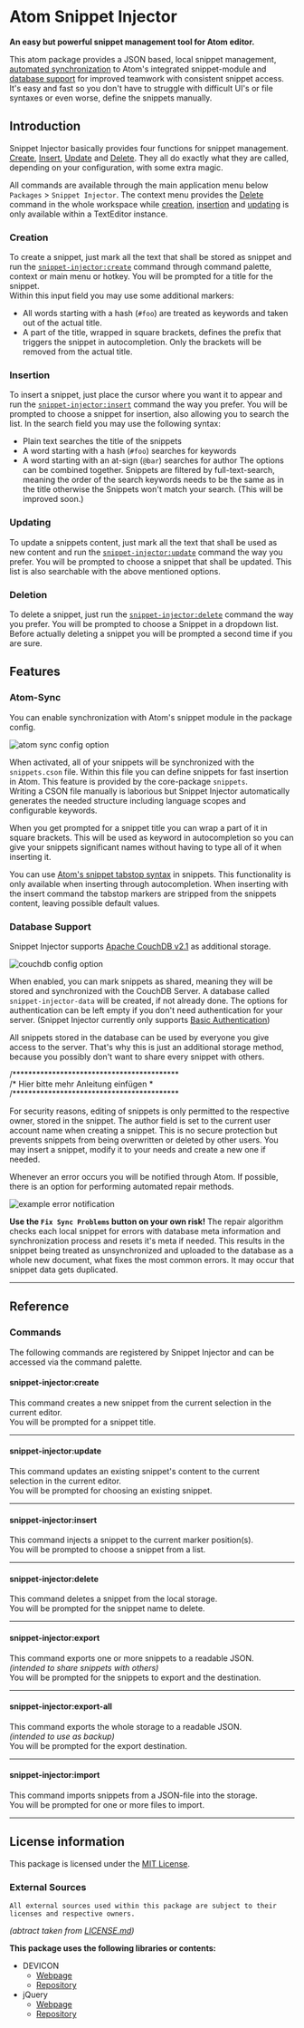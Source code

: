 # Atom Snippet Injector
**An easy but powerful snippet management tool for Atom editor.**

This atom package provides a JSON based, local snippet management, [automated synchronization](#atom-sync) to Atom's integrated snippet-module and [database support](#database-support) for improved teamwork with consistent snippet access.
It's easy and fast so you don't have to struggle with difficult UI's or file syntaxes or even worse, define the snippets manually.

## Introduction
Snippet Injector basically provides four functions for snippet management.
[Create](#creation), [Insert](#insertion), [Update](#updating) and [Delete](#deletion). They all do exactly what they are called, depending on your configuration, with some extra magic.

All commands are available through the main application menu below `Packages` > `Snippet Injector`.
The context menu provides the [Delete](#deletion) command in the whole workspace while [creation]((#creation)), [insertion](#insertion) and [updating](#updating) is only available within a TextEditor instance.

### Creation
To create a snippet, just mark all the text that shall be stored as snippet and run the [`snippet-injector:create`](#snippet-injectorcreate) command through command palette, context or main menu or hotkey. You will be prompted for a title for the snippet.   
Within this input field you may use some additional markers:   
- All words starting with a hash (`#foo`) are treated as keywords and taken out of the actual title.   
- A part of the title, wrapped in square brackets, defines the prefix that triggers the snippet in autocompletion. Only the brackets will be removed from the actual title.

### Insertion
To insert a snippet, just place the cursor where you want it to appear and run the [`snippet-injector:insert`](#snippet-injectorinsert) command the way you prefer. You will be prompted to choose a snippet for insertion, also allowing you to search the list. In the search field you may use the following syntax:   
- Plain text searches the title of the snippets
- A word starting with a hash (`#foo`) searches for keywords
- A word starting with an at-sign (`@bar`) searches for author
The options can be combined together. Snippets are filtered by full-text-search, meaning the order of the search keywords needs to be the same as in the title otherwise the Snippets won't match your search. (This will be improved soon.)

### Updating
To update a snippets content, just mark all the text that shall be used as new content and run the [`snippet-injector:update`](#snippet-injectorupdate) command the way you prefer. You will be prompted to choose a snippet that shall be updated. This list is also searchable with the above mentioned options.

### Deletion
To delete a snippet, just run the [`snippet-injector:delete`](#snippet-injectordelete) command the way you prefer. You will be prompted to choose a Snippet in a dropdown list. Before actually deleting a snippet you will be prompted a second time if you are sure.

## Features

### Atom-Sync
You can enable synchronization with Atom's snippet module in the package config.

![atom sync config option](https://image.prntscr.com/image/NlQPlp6fQGmLvA8FLkuilQ.png)

When activated, all of your snippets will be synchronized with the `snippets.cson` file. Within this file you can define snippets for fast insertion in Atom. This feature is provided by the core-package `snippets`.  
Writing a CSON file manually is laborious but Snippet Injector automatically generates the needed structure including language scopes and configurable keywords.

When you get prompted for a snippet title you can wrap a part of it in square brackets. This will be used as keyword in autocompletion so you can give your snippets significant names without having to type all of it when inserting it.

You can use [Atom's snippet tabstop syntax](http://flight-manual.atom.io/using-atom/sections/snippets/#snippet-format) in snippets. This functionality is only available when inserting through autocompletion. When inserting with the insert command the tabstop markers are stripped from the snippets content, leaving possible default values.

### Database Support
Snippet Injector supports [Apache CouchDB v2.1](http://couchdb.apache.org/) as additional storage.

![couchdb config option](https://image.prntscr.com/image/WLz8O4VdTDCG4zLdAYQFIQ.png)

When enabled, you can mark snippets as shared, meaning they will be stored and synchronized with the CouchDB Server. A database called `snippet-injector-data` will be created, if not already done. The options for authentication can be left empty if you don't need authentication for your server. (Snippet Injector currently only supports [Basic Authentication](http://docs.couchdb.org/en/2.1.0/api/server/authn.html#basic-authentication))

All snippets stored in the database can be used by everyone you give access to the server. That's why this is just an additional storage method, because you possibly don't want to share every snippet with others.

/******************************************   
/*   Hier bitte mehr Anleitung einfügen   *   
/******************************************   


For security reasons, editing of snippets is only permitted to the respective owner, stored in the snippet. The author field is set to the current user account name when creating a snippet. This is no secure protection but prevents snippets from being overwritten or deleted by other users. You may insert a snippet, modify it to your needs and create a new one if needed.

Whenever an error occurs you will be notified through Atom. If possible, there is an option for performing automated repair methods.

![example error notification](https://image.prntscr.com/image/xHqFsydzSw6R0byBhbWPaQ.png)

**Use the `Fix Sync Problems` button on your own risk!**  The repair algorithm checks each local snippet for errors with database meta information and synchronization process and resets it's meta if needed. This results in the snippet being treated as unsynchronized and uploaded to the database as a whole new document, what fixes the most common errors.
It may occur that snippet data gets duplicated.

---

## Reference

### Commands
The following commands are registered by Snippet Injector and can be accessed via the command palette.

#### **snippet-injector:create**
This command creates a new snippet from the current selection in the current editor.  
You will be prompted for a snippet title.

---

#### **snippet-injector:update**
This command updates an existing snippet's content to the current selection in the current editor.  
You will be prompted for choosing an existing snippet.

---

#### **snippet-injector:insert**
This command injects a snippet to the current marker position(s).  
You will be prompted to choose a snippet from a list.

---

#### **snippet-injector:delete**
This command deletes a snippet from the local storage.  
You will be prompted for the snippet name to delete.

---

#### **snippet-injector:export**
This command exports one or more snippets to a readable JSON.  
*(intended to share snippets with others)*  
You will be prompted for the snippets to export and the destination.

---

#### **snippet-injector:export-all**
This command exports the whole storage to a readable JSON.  
*(intended to use as backup)*  
You will be prompted for the export destination.

---

#### **snippet-injector:import**
This command imports snippets from a JSON-file into the storage.  
You will be prompted for one or more files to import.


---

## License information
This package is licensed under the [MIT License](LICENSE.md).

### External Sources
```
All external sources used within this package are subject to their licenses and respective owners.
```
*(abtract taken from [LICENSE.md](LICENSE.md#external-sources))*

**This package uses the following libraries or contents:**

- DEVICON
  - [Webpage](http://konpa.github.io/devicon/)
  - [Repository](https://github.com/konpa/devicon/)
- jQuery
  - [Webpage](https://jquery.com/)
  - [Repository](https://github.com/jquery/jquery)
